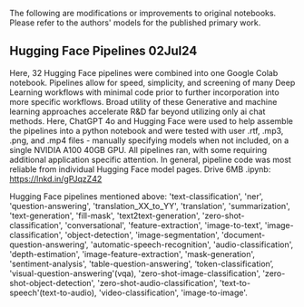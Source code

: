 The following are modifications or improvements to original notebooks. Please refer to the authors' models for the published primary work.

## Hugging Face Pipelines 02Jul24
Here, 32 Hugging Face pipelines were combined into one Google Colab notebook. Pipelines allow for speed, simplicity, and screening of many Deep Learning workflows with minimal code prior to further incorporation into more specific workflows. Broad utility of these Generative and machine learning approaches accelerate R&D far beyond utilizing only ai chat methods. Here, ChatGPT 4o and Hugging Face were used to help assemble the pipelines into a python notebook and were tested with user .rtf, .mp3, .png, and .mp4 files - manually specifying models when not included, on a single NVIDIA A100 40GB GPU. All pipelines ran, with some requiring additional application specific attention. In general, pipeline code was most reliable from individual Hugging Face model pages. Drive 6MB .ipynb: https://lnkd.in/gPJqzZ42 

Hugging Face pipelines mentioned above: 'text-classification', 'ner', 'question-answering', 'translation_XX_to_YY', 'translation', 'summarization', 'text-generation', 'fill-mask', 'text2text-generation', 'zero-shot-classification', 'conversational', 'feature-extraction', 'image-to-text', 'image-classification', 'object-detection', 'image-segmentation', 'document-question-answering', 'automatic-speech-recognition', 'audio-classification', 'depth-estimation', 'image-feature-extraction', 'mask-generation', 'sentiment-analysis', 'table-question-answering', ‘token-classification’, 'visual-question-answering'(vqa), 'zero-shot-image-classification', 'zero-shot-object-detection', 'zero-shot-audio-classification', 'text-to-speech'(text-to-audio), 'video-classification', 'image-to-image'.
